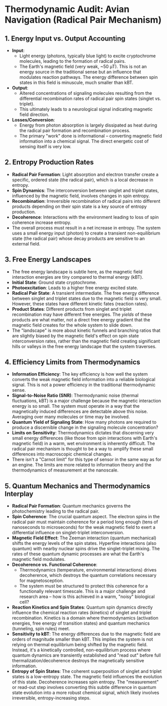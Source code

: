 # Thermodynamic Audit: Avian Navigation (Radical Pair Mechanism)

## 1. Energy Input vs. Output Accounting
- **Input**:
    - Light energy (photons, typically blue light) to excite cryptochrome molecules, leading to the formation of radical pairs.
    - The Earth's magnetic field (very weak, ~50 µT). This is not an energy source in the traditional sense but an influence that modulates reaction pathways. The energy difference between spin states in this field is minuscule, much smaller than kBT.
- **Output**:
    - Altered concentrations of signaling molecules resulting from the differential recombination rates of radical pair spin states (singlet vs. triplet).
    - This ultimately leads to a neurological signal indicating magnetic field direction.
- **Losses/Conversion**:
    - Energy from photon absorption is largely dissipated as heat during the radical pair formation and recombination process.
    - The primary "work" done is informational – converting magnetic field information into a chemical signal. The direct energetic cost of sensing itself is very low.

## 2. Entropy Production Rates
- **Radical Pair Formation**: Light absorption and electron transfer create a specific, ordered state (the radical pair), which is a local decrease in entropy.
- **Spin Dynamics**: The interconversion between singlet and triplet states, influenced by the magnetic field, involves changes in spin entropy.
- **Recombination**: Irreversible recombination of radical pairs into different products depending on their spin state is a key source of entropy production.
- **Decoherence**: Interactions with the environment leading to loss of spin coherence increase entropy.
- The overall process must result in a net increase in entropy. The system uses a small energy input (photon) to create a transient non-equilibrium state (the radical pair) whose decay products are sensitive to an external field.

## 3. Free Energy Landscapes
- The free energy landscape is subtle here, as the magnetic field interaction energies are tiny compared to thermal energy (kBT).
- **Initial State**: Ground state cryptochrome.
- **Photoexcitation**: Leads to a higher free energy excited state.
- **Radical Pair State**: A transient intermediate. The free energy difference between singlet and triplet states due to the magnetic field is very small. However, these states have different kinetic fates (reaction rates).
- **Product States**: Different products from singlet and triplet recombination may have different free energies. The *yields* of these products are what matter, not a direct free energy gradient that the magnetic field creates for the whole system to slide down.
- The "landscape" is more about kinetic funnels and branching ratios that are slightly biased by the magnetic field's effect on spin state interconversion rates, rather than the magnetic field creating significant hills or valleys in the free energy landscape that the system traverses.

## 4. Efficiency Limits from Thermodynamics
- **Information Efficiency**: The key efficiency is how well the system converts the weak magnetic field information into a reliable biological signal. This is not a power efficiency in the traditional thermodynamic sense.
- **Signal-to-Noise Ratio (SNR)**: Thermodynamic noise (thermal fluctuations, kBT) is a major challenge because the magnetic interaction energy is so small. The system must operate in a way that the magnetically induced differences are detectable above this noise. Averaging over many molecules or time may be involved.
- **Quantum Yield of Signaling State**: How many photons are required to produce a discernible change in the signaling molecule concentration?
- **Limits on Sensitivity**: Thermodynamics dictates that discerning very small energy differences (like those from spin interactions with Earth's magnetic field) in a warm, wet environment is inherently difficult. The radical pair mechanism is thought to be a way to amplify these small differences into macroscopic chemical changes.
- There isn't a "Carnot limit" for this type of sensor in the same way as for an engine. The limits are more related to information theory and the thermodynamics of measurement at the nanoscale.

## 5. Quantum Mechanics and Thermodynamics Interplay
- **Radical Pair Formation**: Quantum mechanics governs the photochemistry leading to the radical pair.
- **Spin Coherence**: The crucial quantum aspect. The electron spins in the radical pair must maintain coherence for a period long enough (tens of nanoseconds to microseconds) for the weak magnetic field to exert a differential influence on singlet-triplet interconversion.
- **Magnetic Field Effect**: The Zeeman interaction (quantum mechanical) shifts the energy levels of the spin states. Hyperfine interactions (also quantum) with nearby nuclear spins drive the singlet-triplet mixing. The rates of these quantum dynamic processes are what the Earth's magnetic field modulates.
- **Decoherence vs. Functional Coherence**:
    - Thermodynamics (temperature, environmental interactions) drives decoherence, which destroys the quantum correlations necessary for magnetosception.
    - The system must be structured to protect this coherence for a functionally relevant timescale. This is a major challenge and research area – how is this achieved in a warm, "noisy" biological cell?
- **Reaction Kinetics and Spin States**: Quantum spin dynamics directly influence the chemical reaction rates (kinetics) of singlet and triplet recombination. Kinetics is a domain where thermodynamics (activation energies, free energy of transition states) and quantum mechanics (tunneling, spin rules) meet.
- **Sensitivity to kBT**: The energy differences due to the magnetic field are orders of magnitude smaller than kBT. This implies the system is not relying on thermal equilibrium being shifted by the magnetic field. Instead, it's a kinetically controlled, non-equilibrium process where quantum dynamics are transiently established and "read out" before full thermalization/decoherence destroys the magnetically sensitive information.
- **Entropy of Spin States**: The coherent superposition of singlet and triplet states is a low-entropy state. The magnetic field influences the evolution of this state. Decoherence increases spin entropy. The "measurement" or read-out step involves converting this subtle difference in quantum state evolution into a more robust chemical signal, which likely involves irreversible, entropy-increasing steps.
